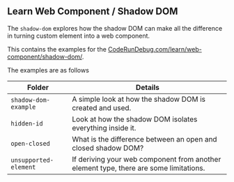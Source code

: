 ## Learn Web Component / Shadow DOM

The `shadow-dom` explores how the shadow DOM can make all the difference in turning custom element into a web component.

This contains the examples for the [CodeRunDebug.com/learn/web-component/shadow-dom/](https://coderundebug.com/learn/web-component/shadow-dom/).

The examples are as follows

|Folder|Details|
|---|---|
|`shadow-dom-example`|A simple look at how the shadow DOM is created and used.|
|`hidden-id`|Look at how the shadow DOM isolates everything inside it.|
|`open-closed`|What is the difference between an open and closed shadow DOM?|
|`unsupported-element`|If deriving your web component from another element type, there are some limitations.|
